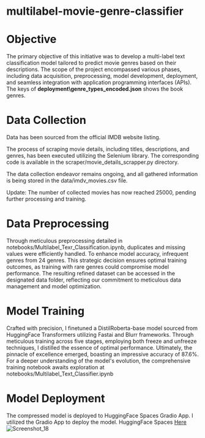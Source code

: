 # multilabel-movie-genre-classifier

# Objective
The primary objective of this initiative was to develop a multi-label text classification model tailored to predict movie genres based on their descriptions. The scope of the project encompassed various phases, including data acquisition, preprocessing, model development, deployment, and seamless integration with application programming interfaces (APIs).
The keys of 
**deployment\genre_types_encoded.json**
  shows the book genres.

# Data Collection

Data has been sourced from the official IMDB website listing.

The process of scraping movie details, including titles, descriptions, and genres, has been executed utilizing the Selenium library. The corresponding code is available in the scraper/movie_details_scrapper.py directory.

The data collection endeavor remains ongoing, and all gathered information is being stored in the data/imdv_movies.csv file.

Update: The number of collected movies has now reached 25000, pending further processing and training.

# Data Preprocessing

Through meticulous preprocessing detailed in notebooks/Multilabel_Texr_Classification.ipynb, duplicates and missing values were efficiently handled. To enhance model accuracy, infrequent genres from 24 genres. This strategic decision ensures optimal training outcomes, as training with rare genres could compromise model performance. The resulting refined dataset can be accessed in the designated data folder, reflecting our commitment to meticulous data management and model optimization.

# Model Training
Crafted with precision, I finetuned a DistilRoberta-base model sourced from HuggingFace Transformers utilizing Fastai and Blurr frameworks. Through meticulous training across five stages, employing both freeze and unfreeze techniques, I distilled the essence of optimal performance. Ultimately, the pinnacle of excellence emerged, boasting an impressive accuracy of 87.6%. For a deeper understanding of the model's evolution, the comprehensive training notebook awaits exploration at notebooks/Multilabel_Text_Classifier.ipynb

# Model Deployment
 The compressed model is deployed to HuggingFace Spaces Gradio App. I utilized the Gradio App to deploy the model.
 HuggingFace Spaces [Here](https://huggingface.co/spaces/Somoresh/movie-genre-classifier)
 ![Screenshot_18](https://github.com/Somoresh/multilabel-movie-genre-classifier/assets/45269154/0233dd3e-0248-47f2-8b67-331874c9590c)
